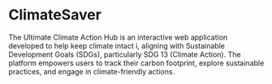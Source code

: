 # ClimateSaver
The Ultimate Climate Action Hub is an interactive web application developed to help keep climate intact i, aligning with Sustainable Development Goals (SDGs), particularly SDG 13 (Climate Action). The platform empowers users to track their carbon footprint, explore sustainable practices, and engage in climate-friendly actions.
